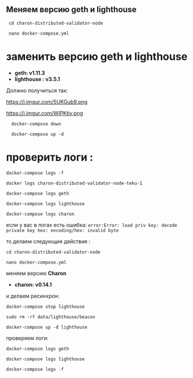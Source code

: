 ## Меняем версию geth и lighthouse

 ```
  cd charon-distributed-validator-node
  ```
 ```
  nano docker-compose.yml
 ```
 # заменить версию **geth** и **lighthouse**
   
- **geth: v1.11.3**
- **lighthouse : v3.5.1**

Должно получиться так: 

https://i.imgur.com/5UKGub9.png

https://i.imgur.com/WIPKtiv.png


```
  docker-compose down 
```
```
  docker-compose up -d  
```

# проверить логи : 

```
docker-compose logs -f
```
```
docker logs charon-distributed-validator-node-teku-1
```
```
docker-compose logs geth 
```
```
docker-compose logs lighthouse
```
```
docker-compose logs charon
```

если у вас в логах есть ошибка:  ```error:Error: load priv key: decode private key hex: encoding/hex: invalid byte```

то делаем следующие действия :

```
cd charon-distributed-validator-node
```

```
nano docker-compose.yml
```

меняем версию **Сharon**

- **charon: v0.14.1**

и делаем ресинхрон:

```
docker-compose stop lighthouse
```

```
sudo rm -rf data/lighthouse/beacon
```

```
docker-compose up -d lighthouse
```

проверяем логи: 

```
docker-compose logs geth 
```

```
docker-compose logs lighthouse
```

```
docker-compose logs -f
```



   
